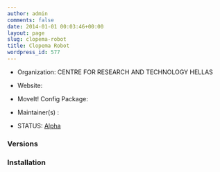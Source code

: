 ```yaml
---
author: admin
comments: false
date: 2014-01-01 00:03:46+00:00
layout: page
slug: clopema-robot
title: Clopema Robot
wordpress_id: 577
---
```



	
  * Organization: CENTRE FOR RESEARCH AND TECHNOLOGY HELLAS

	
  * Website:

	
  * MoveIt! Config Package:

	
  * Maintainer(s) :

	
  * STATUS: [Alpha](/about/moveit-status#status-code-robots)




### Versions








### Installation






